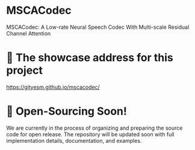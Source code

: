 # MSCACodec
MSCACodec: A Low-rate Neural Speech Codec With Multi-scale Residual Channel Attention
# 🚀 The showcase address for this project
https://gityesm.github.io/mscacodec/

# 🚧 Open-Sourcing Soon!
We are currently in the process of organizing and preparing the source code for open release. The repository will be updated soon with full implementation details, documentation, and examples.
